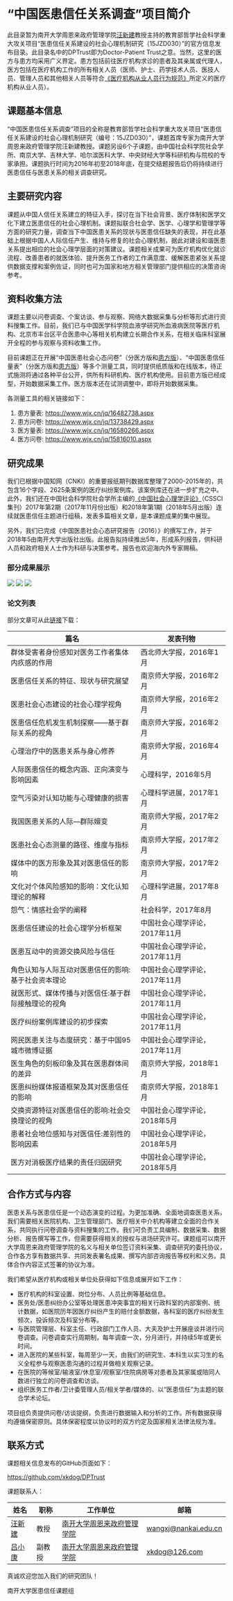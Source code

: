 

# “中国医患信任关系调查”项目简介

此目录暂为南开大学周恩来政府管理学院[汪新建](http://zfxy.nankai.edu.cn/wangxinjian)教授主持的教育部哲学社会科学重大攻关项目“医患信任关系建设的社会心理机制研究（15JZD030）”的官方信息发布目录。此目录名中的DPTrust即为Doctor-Patient Trust之意。当然，这里的医方与患方均采用广义界定。患方包括前往医疗机构求诊的患者及其亲属或代理人，医方包括在医疗机构工作的所有相关人员（医师、护士、药学技术人员、医技人员、管理人员和其他相关人员等符合[《医疗机构从业人员行为规范》](http://www.gov.cn/gzdt/2012-07/18/content_2186360.htm)所定义的医疗机构从业人员）。


## 课题基本信息

“中国医患信任关系调查”项目的全称是教育部哲学社会科学重大攻关项目“医患信任关系建设的社会心理机制研究（编号：15JZD030）”，课题首席专家为南开大学周恩来政府管理学院汪新建教授。课题另设6个子课题，由中国社会科学院社会学所、南京大学、吉林大学、哈尔滨医科大学、中央财经大学等科研机构与院校的专家承担。课题执行时间为2016年初至2018年底，在提交结题报告后仍将持续进行医患信任与医患关系的相关调查研究。

## 主要研究内容

课题从中国人信任关系建立的特征入手，探讨在当下社会背景、医疗体制和医学文化下建立医患信任的社会心理机制。课题拟联合社会学、医学、心理学和管理学等方面的研究力量，调查当下中国医患关系的现状与医患信任缺失的表现，并在此基础上根据中国人人际信任产生、维持与修复的社会心理机制，据此对建设和谐医患关系提出相应的社会心理学层面的对策建议。课题相关成果可为医疗机构优化就诊流程、改善患者的就医体验、提升医务工作者的工作满意度、缓解医患紧张关系提供数据支撑和案例佐证，同时也可为国家和地方相关管理部门提供相应的决策咨询参考。


## 资料收集方法

课题主要以问卷调查、个案访谈、参与观察、网络大数据采集与分析等形式进行资料搜集工作。目前，我们已与中国医学科学院血液学研究所血液病医院等医疗机构、北京市丰台区平合医患中心等相关机构建立长期合作关系，在相关临床科室展开全程的参与观察与资料收集工作。

目前课题正在开展“中国医患社会心态问卷”（分医方版和[患方版](https://www.wjx.cn/jq/13738429.aspx)）、“中国医患信任量表”（分医方版和[患方版](https://www.wjx.cn/jq/16482738.aspx)）等多个测量工具，同时提供纸质版和在线版本，待正式施测将通过各种平台公开，供所有科研机构、医疗机构使用。目前患方版已经成型，开始数据采集工作。医方版本还在试测调整中，即将开始数据采集。

各测量工具的相关链接如下：

1. 患方量表: https://www.wjx.cn/jq/16482738.aspx
1. 患方问卷: https://www.wjx.cn/jq/13738429.aspx
1. 医方量表: https://www.wjx.cn/jq/16580266.aspx
1. 医方问卷: https://www.wjx.cn/jq/15816010.aspx

## 研究成果


我们已根据中国知网（CNKI）的重要报纸期刊数据库整理了2000-2015年的，共包含16个字段、2625条案例的医疗纠纷案例库。该案例库还在进一步扩充之中。此外，我们还在中国社会科学院社会学所主编的[《中国社会心理学评论》](http://jikan.ssap.com.cn/collectedPapers_475.html)（CSSCI集刊）2017年第2期（2017年11月份出版）和2018年第1期（2018年5月出版）连续就医患信任主题进行组稿，发表多篇相关文章，是本课题成果的集中展现。

另外，我们已完成《中国医患社会心态研究报告（2016）》的撰写工作，并于2018年5由南开大学出版社出版。此报告拟持续推出5年，形成系列报告，供科研人员和政府相关人士作为科研与决策参考。报告也欢迎海内外专家赐稿。

### 部分成果展示

![](pic-1.jpg)
![](pic-2.jpg)
![](pic-3.jpg)


### 论文列表

部分文章可从此[链接](https://pan.baidu.com/s/1c2IhsBY#list/path=%2F)下载：

篇名 |	发表刊物
-----|------------
群体受害者身份感知对医务工作者集体内疚感的作用 |	西北师大学报，2016年1月
医患信任关系的特征、现状与研究展望	| 南京师大学报，2016年2月
医患社会心态建设的社会心理学视角	| 南京师大学报，2016年2月
医患信任危机发生机制探察——基于群际关系的视角	| 南京师大学报，2016年2月
心理治疗中的医患关系与身心修养	| 南京师大学报，2016年4月
人际医患信任的概念内涵、正向演变与影响因素	| 心理科学，2016年5月
空气污染对认知功能与心理健康的损害	| 心理科学进展，2017年1月
我国医患关系的人际—群际嬗变	| 南京师大学报，2017年2月
医患社会心态测量的路径、维度与指标	| 南京师大学报，2017年2月
媒体中的医方形象及其对医患信任的影响	| 南京师大学报，2017年2月
文化对个体风险感知的影响：文化认知理论的解释	| 心理科学进展，2017年8月
怨气：情感社会学的阐释	| 社会科学，2017年8月
医患信任建设的社会心理学分析框架 | 中国社会心理学评论， 2017年11月
医患互动中的资源交换风险与信任 | 中国社会心理学评论，2017年11月
角色认知与人际互动对医患信任的影响:基于社会资本理论 |中国社会心理学评论，2017年11月
就医形式、媒体传播与对医信任:基于群际接触理论的视角 | 中国社会心理学评论，2017年11月
医疗纠纷案例库建设的初步探索 | 中国社会心理学评论，2017年11月
网民医患关注与态度研究：基于中国95城市微博证据  | 中国社会心理学评论，2017年11月
医生角色的刻板印象及其在医患群体间的差异 | 南京师大学报，2018年1月
医患纠纷媒体报道框架及其对医患信任的影响 | 南京师大学报，2018年1月
交换资源特征对医患信任的影响:社会交换理论的视角 | 中国社会心理学评论， 2018年5月
患者社会地位感知与对医信任:差别性的影响因素 | 中国社会心理学评论，2018年5月
医方对消极医疗结果的责任归因研究 | 中国社会心理学评论， 2018年5月


## 合作方式与内容

医患关系与医患信任是一个动态演变的过程。为更加准确、全面地调查医患关系，我们需要相关医院机构、卫生管理部门、医疗相关中介机构等建立全面的合作关系，共同执行问卷调查与资料搜集的工作。我们可负责工具编制、数据采集、数据分析、报告撰写等工作，但需要获得相关的授权与进场研究许可。课题组可以南开大学周恩来政府管理学院的名义与相关单位签订资料采集、调查研究的委托协议，合作各方享有数据共享、共同发表署名成果、撰写内部咨询报告等权利和义务。具体合作内容正式签署的协议为准。

我们希望从医疗机构或相关单位处获得如下信息或展开如下工作：

- 医疗机构的科室设置、岗位分布、人员比例等基础信息。
- 医务处/医患纠纷办公室等处理医患冲突事宜的相关行政科室的内部案例、统计数据，如医院历年因医疗纠纷产生的赔付金额数据，各科室的医疗纠纷发生频次，投诉频次及科室分布等。
- 与医院管理层、科室主任、行政部门工作人员、大夫及护士开展座谈并进行问卷调查。问卷调查实行周期制，每年调查一次，分月进行，并持续5年或更长时间。
- 进入医院的某些科室，每周至少一天，由我们的研究生、本科生以实习生的名义全程参与观察医患沟通的过程并做相关观察记录。
- 在医院的等候室/输液室/休息室/观察室/住院病房等对患者及其家属或陪同人数进行独立的问卷调查和访谈。
- 组织医务工作者/卫计委管理人员/相关学者/媒体的、以“医患信任”为主题的联合学术论坛。

项目组负责提供问卷/访谈提纲，负责进行数据输入和分析的工作。所有数据获得均遵循保密原则。具体保密程度以协议时的双方约定及国家相关法律法规为准。


## 联系方式

课题相关信息发布的GitHub页面如下：

https://github.com/xkdog/DPTrust



课题联系人：

姓名 | 职称 | 工作单位 | 邮箱
----|---|-----|------
[汪新建](http://zfxy.nankai.edu.cn/wangxinjian) | 教授  | [南开大学周恩来政府管理学院](http://zfxy.nankai.edu.cn/faculty/psychology)  | wangxj@nankai.edu.cn
[吕小康](http://zfxy.nankai.edu.cn/xk) | 副教授 | [南开大学周恩来政府管理学院](http://zfxy.nankai.edu.cn/faculty/psychology)  | xkdog@126.com


真诚欢迎您加入我们的研究团队！

南开大学医患信任课题组



